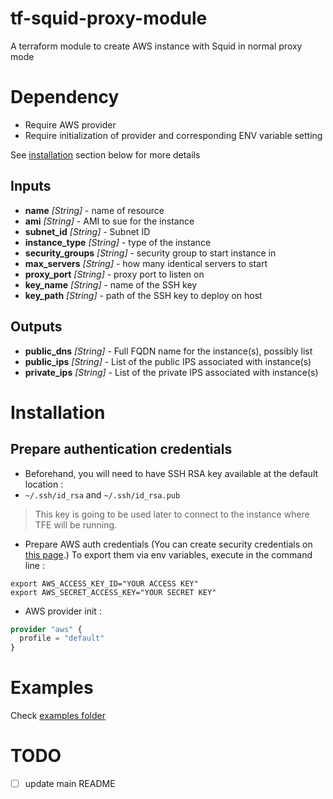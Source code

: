 # tf-squid-proxy-module
A terraform module to create AWS instance with Squid in normal proxy mode

# Dependency

- Require AWS provider
- Require initialization of provider and corresponding ENV variable
setting

See [installation](#installation) section below  for more details

## Inputs
- **name** *[String]* - name of resource
- **ami** *[String]* - AMI to sue for the instance
- **subnet_id** *[String]* - Subnet ID
- **instance_type** *[String]* - type of the instance
- **security_groups** *[String]* - security group to start instance in
- **max_servers** *[String]* - how many identical servers to start
- **proxy_port** *[String]* - proxy port to listen on
- **key_name** *[String]* - name of the SSH key
- **key_path** *[String]* - path of the SSH key to deploy on host

## Outputs
- **public_dns** *[String]* -  Full FQDN name for the instance(s), possibly list
- **public_ips** *[String]* -  List of the public IPS associated with  instance(s)
- **private_ips** *[String]* -  List of the private IPS associated with  instance(s)

# Installation

## Prepare authentication credentials
- Beforehand, you will need to have SSH RSA key available at the default location :
 - `~/.ssh/id_rsa` and `~/.ssh/id_rsa.pub`
 > This key is going to be used later to connect to the instance where TFE will be running.

- Prepare AWS auth credentials (You can create security credentials on [this page](https://console.aws.amazon.com/iam/home?#security_credential).) To export them via env variables, execute in the command line :
 ```
 export AWS_ACCESS_KEY_ID="YOUR ACCESS KEY"
 export AWS_SECRET_ACCESS_KEY="YOUR SECRET KEY"
 ```
- AWS provider init :
```terraform
provider "aws" {
  profile = "default"
}
```

# Examples 

Check [examples folder](examples/README.md)

# TODO
- [ ] update main README 